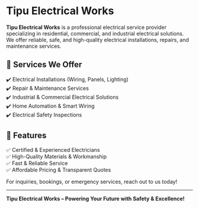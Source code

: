 # Tipu Electrical Works  

**Tipu Electrical Works** is a professional electrical service provider specializing in residential, commercial, and industrial electrical solutions. We offer reliable, safe, and high-quality electrical installations, repairs, and maintenance services.  

## 🔧 Services We Offer  
✔️ Electrical Installations (Wiring, Panels, Lighting)  
✔️ Repair & Maintenance Services  
✔️ Industrial & Commercial Electrical Solutions  
✔️ Home Automation & Smart Wiring  
✔️ Electrical Safety Inspections  

## 🚀 Features  
✅ Certified & Experienced Electricians  
✅ High-Quality Materials & Workmanship  
✅ Fast & Reliable Service  
✅ Affordable Pricing & Transparent Quotes  

For inquiries, bookings, or emergency services, reach out to us today!  

---

**Tipu Electrical Works – Powering Your Future with Safety & Excellence!**